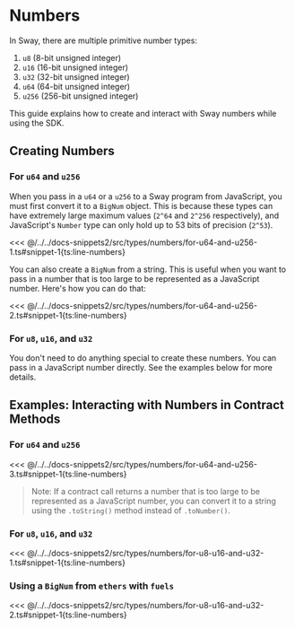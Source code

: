 # Numbers

In Sway, there are multiple primitive number types:

1. `u8` (8-bit unsigned integer)
1. `u16` (16-bit unsigned integer)
1. `u32` (32-bit unsigned integer)
1. `u64` (64-bit unsigned integer)
1. `u256` (256-bit unsigned integer)

This guide explains how to create and interact with Sway numbers while using the SDK.

## Creating Numbers

### For `u64` and `u256`

When you pass in a `u64` or a `u256` to a Sway program from JavaScript, you must first convert it to a `BigNum` object. This is because these types can have extremely large maximum values (`2^64` and `2^256` respectively), and JavaScript's `Number` type can only hold up to 53 bits of precision (`2^53`).

<<< @/../../docs-snippets2/src/types/numbers/for-u64-and-u256-1.ts#snippet-1{ts:line-numbers}

You can also create a `BigNum` from a string. This is useful when you want to pass in a number that is too large to be represented as a JavaScript number. Here's how you can do that:

<<< @/../../docs-snippets2/src/types/numbers/for-u64-and-u256-2.ts#snippet-1{ts:line-numbers}

### For `u8`, `u16`, and `u32`

You don't need to do anything special to create these numbers. You can pass in a JavaScript number directly. See the examples below for more details.

## Examples: Interacting with Numbers in Contract Methods

### For `u64` and `u256`

<<< @/../../docs-snippets2/src/types/numbers/for-u64-and-u256-3.ts#snippet-1{ts:line-numbers}

> Note: If a contract call returns a number that is too large to be represented as a JavaScript number, you can convert it to a string using the `.toString()` method instead of `.toNumber()`.

### For `u8`, `u16`, and `u32`

<<< @/../../docs-snippets2/src/types/numbers/for-u8-u16-and-u32-1.ts#snippet-1{ts:line-numbers}

### Using a `BigNum` from `ethers` with `fuels`

<<< @/../../docs-snippets2/src/types/numbers/for-u8-u16-and-u32-2.ts#snippet-1{ts:line-numbers}
